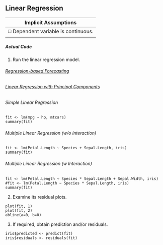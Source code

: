 ## Linear Regression

| Implicit Assumptions |
| :---: |
| :white_medium_square: Dependent variable is continuous. |

##### Actual Code
1. Run the linear regression model.
###### [Regression-based Forecasting](../../[SC]-Predictive-Analytics/[SC]-Linear-&-Logistic-Regression/[M]-Regression-based-Forecasting_Linear-Regression.md)
###### [Linear Regression with Principal Components](../../[SC]-Predictive-Analytics/[SC]-Linear-&-Logistic-Regression/[M]-Linear-Regression-with-Principal-Components.md)

###### Simple Linear Regression
```
fit <- lm(mpg ~ hp, mtcars)
summary(fit)
```
###### Multiple Linear Regression (w/o Interaction)
```
fit <- lm(Petal.Length ~ Species + Sepal.Length, iris)
summary(fit)
```
###### Multiple Linear Regression (w Interaction)
```
fit <- lm(Petal.Length ~ Species * Sepal.Length + Sepal.Width, iris)
#fit <- lm(Petal.Length ~ Species * Sepal.Length, iris)
summary(fit)
```

2. Examine its residual plots.
```
plot(fit, 1)
plot(fit, 2)
abline(a=0, b=0)
```
3. If required, obtain prediction and/or residuals.
```
iris$predicted <- predict(fit)
iris$residuals <- residuals(fit)
```


